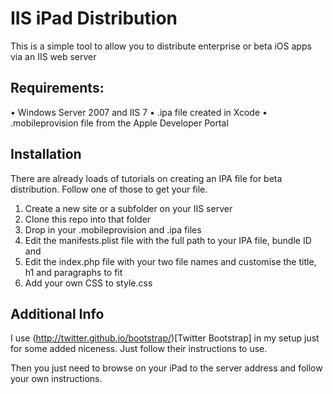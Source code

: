 # IIS iPad Distribution
This is a simple tool to allow you to distribute enterprise or beta iOS apps via an IIS web server

## Requirements:
• Windows Server 2007 and IIS 7
• .ipa file created in Xcode
• .mobileprovision file from the Apple Developer Portal

## Installation
There are already loads of tutorials on creating an IPA file for beta distribution. Follow one of those to get your file.

1. Create a new site or a subfolder on your IIS server
2. Clone this repo into that folder
3. Drop in your .mobileprovision and .ipa files
4. Edit the manifests.plist file with the full path to your IPA file, bundle ID and 
5. Edit the index.php file with your two file names and customise the title, h1 and paragraphs to fit
6. Add your own CSS to style.css

## Additional Info
I use (http://twitter.github.io/bootstrap/)[Twitter Bootstrap] in my setup just for some added niceness. Just follow their instructions to use.  

Then you just need to browse on your iPad to the server address and follow your own instructions.